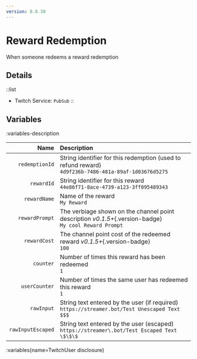 ```yaml
---
version: 0.0.30
---
```


# Reward Redemption
When someone redeems a reward redemption

## Details
::list
- Twitch Service: `PubSub`
::

## Variables
:variables-description

Name | Description
----:|:------------
`redemptionId` | String identifier for this redemption (used to refund reward) <br> `4d9f236b-7486-481a-89af-1d03676d5275`
`rewardId` | String identifier for this reward <br> `44e86f71-8ace-4739-a123-3ff095489343`
`rewardName` | Name of the reward <br> `My Reward`
`rewardPrompt` | The verbiage shown on the channel point description *v0.1.5+*{.version-badge} <br> `My cool Reward Prompt`
`rewardCost` | The channel point cost of the redeemed reward *v0.1.5+*{.version-badge}  <br> `100`
`counter` | Number of times this reward has been redeemed <br> `1`
`userCounter` | Number of times the same user has redeemed this reward <br> `1`
`rawInput` | String text entered by the user (if required) <br> `https://streamer.bot/Test Unescaped Text $$$`
`rawInputEscaped` | String text entered by the user (escaped) <br> `https://streamer\.bot/Test Escaped Text \$\$\$`

:variables{name=TwitchUser disclosure}